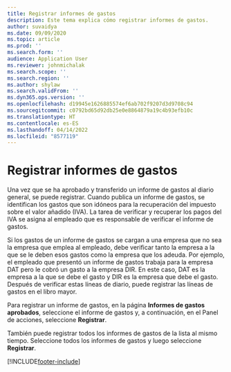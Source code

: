 ```yaml
---
title: Registrar informes de gastos
description: Este tema explica cómo registrar informes de gastos.
author: suvaidya
ms.date: 09/09/2020
ms.topic: article
ms.prod: ''
ms.search.form: ''
audience: Application User
ms.reviewer: johnmichalak
ms.search.scope: ''
ms.search.region: ''
ms.author: shylaw
ms.search.validFrom: ''
ms.dyn365.ops.version: ''
ms.openlocfilehash: d19945e1626885574ef6ab702f9207d3d9708c94
ms.sourcegitcommit: c0792bd65d92db25e0e8864879a19c4b93efb10c
ms.translationtype: HT
ms.contentlocale: es-ES
ms.lasthandoff: 04/14/2022
ms.locfileid: "8577119"
---
```

# <a name="post-expense-reports"></a>Registrar informes de gastos

Una vez que se ha aprobado y transferido un informe de gastos al diario general, se puede registrar. Cuando publica un informe de gastos, se identifican los gastos que son idóneos para la recuperación del impuesto sobre el valor añadido (IVA). La tarea de verificar y recuperar los pagos del IVA se asigna al empleado que es responsable de verificar el informe de gastos.

Si los gastos de un informe de gastos se cargan a una empresa que no sea la empresa que emplea al empleado, debe verificar tanto la empresa a la que se le deben esos gastos como la empresa que los adeuda. Por ejemplo, el empleado que presentó un informe de gastos trabaja para la empresa DAT pero le cobró un gasto a la empresa DIR. En este caso, DAT es la empresa a la que se debe el gasto y DIR es la empresa que debe el gasto. Después de verificar estas líneas de diario, puede registrar las líneas de gastos en el libro mayor.

Para registrar un informe de gastos, en la página **Informes de gastos aprobados**, seleccione el informe de gastos y, a continuación, en el Panel de acciones, seleccione **Registrar**.

También puede registrar todos los informes de gastos de la lista al mismo tiempo. Seleccione todos los informes de gastos y luego seleccione **Registrar**.


[!INCLUDE[footer-include](../includes/footer-banner.md)]